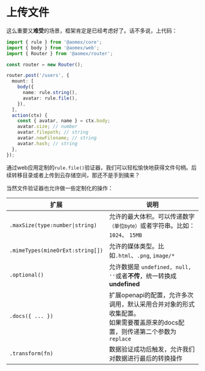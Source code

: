 # 上传文件

这么重要又**难受**的场景，框架肯定是已经考虑好了。话不多说，上代码：

```typescript
import { rule } from '@aomex/core';
import { body } from '@aomex/web';
import { Router } from '@aomex/router';

const router = new Router();

router.post('/users', {
  mount: [
    body({
      name: rule.string(),
      avatar: rule.file(),
    }),
  ],
  action(ctx) {
    const { avatar, name } = ctx.body;
    avatar.size; // number
    avatar.filepath; // string
    avatar.newFilename; // string
    avatar.hash; // string
  },
});
```

通过web应用定制的`rule.file()`验证器，我们可以轻松愉快地获得文件句柄。后续转移目录或者上传到云存储空间，那还不是手到擒来？

当然文件验证器也允许做一些定制化的操作：

| 扩展                             | 说明                                                                                                                         |
| -------------------------------- | ---------------------------------------------------------------------------------------------------------------------------- |
| `.maxSize(type:number\|string)`  | 允许的最大体积。可以传递数字<small>（单位byte）</small>或者字符串。比如： `1024`、 `15MB`                                    |
| `.mimeTypes(mineOrExt:string[])` | 允许的媒体类型。比如`.html`、`.png`, `image/*`                                                                               |
| `.optional()`                    | 允许数据是 `undefined, null, ''`或者**不传**，统一转换成**undefined**                                                        |
| `.docs({ ... })`                 | 扩展openapi的配置，允许多次调用，默认采用合并对象的形式收集配置。<br>如果需要覆盖原来的docs配置，则传递第二个参数为`replace` |
| `.transform(fn)`                 | 数据验证成功后触发，允许我们对数据进行最后的转换操作                                                                         |
